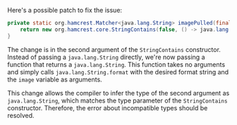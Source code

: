 Here's a possible patch to fix the issue:
```java
private static org.hamcrest.Matcher<java.lang.String> imagePulled(final java.lang.String image) {
    return new org.hamcrest.core.StringContains(false, () -> java.lang.String.format("Status: Downloaded newer image for %s", image));
}
```
The change is in the second argument of the `StringContains` constructor. Instead of passing a `java.lang.String` directly, we're now passing a function that returns a `java.lang.String`. This function takes no arguments and simply calls `java.lang.String.format` with the desired format string and the `image` variable as arguments.

This change allows the compiler to infer the type of the second argument as `java.lang.String`, which matches the type parameter of the `StringContains` constructor. Therefore, the error about incompatible types should be resolved.